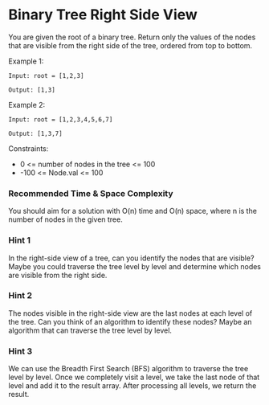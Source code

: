 # **Binary Tree Right Side View**

You are given the root of a binary tree. Return only the values of the nodes that are visible from the right side of the tree, ordered from top to bottom.

Example 1:

```
Input: root = [1,2,3]

Output: [1,3]

```

Example 2:

```
Input: root = [1,2,3,4,5,6,7]

Output: [1,3,7]

```

Constraints:

- 0 <= number of nodes in the tree <= 100
- -100 <= Node.val <= 100



### Recommended Time & Space Complexity

You should aim for a solution with O(n) time and O(n) space, where n is the number of nodes in the given tree.


### Hint 1

In the right-side view of a tree, can you identify the nodes that are visible? Maybe you could traverse the tree level by level and determine which nodes are visible from the right side.


### Hint 2

The nodes visible in the right-side view are the last nodes at each level of the tree. Can you think of an algorithm to identify these nodes? Maybe an algorithm that can traverse the tree level by level.


### Hint 3

We can use the Breadth First Search (BFS) algorithm to traverse the tree level by level. Once we completely visit a level, we take the last node of that level and add it to the result array. After processing all levels, we return the result.